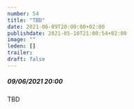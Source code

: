 ```yaml
---
number: 54
title: "TBD"
date: 2021-06-09T20:00:00+02:00
publishdate: 2021-05-10T21:00:54+02:00
image: ""
leden: []
trailer: 
draft: false
---
```


##### 09/06/2021 20:00

TBD
